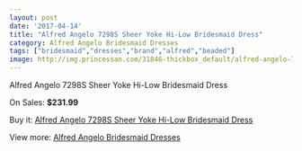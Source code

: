```yaml
---
layout: post
date: '2017-04-14'
title: "Alfred Angelo 7298S Sheer Yoke Hi-Low Bridesmaid Dress"
category: Alfred Angelo Bridesmaid Dresses
tags: ["bridesmaid","dresses","brand","alfred","beaded"]
image: http://img.princessan.com/31846-thickbox_default/alfred-angelo-7298s-sheer-yoke-hi-low-bridesmaid-dress.jpg
---
```

Alfred Angelo 7298S Sheer Yoke Hi-Low Bridesmaid Dress

On Sales: **$231.99**
<a href="https://www.princessan.com/en/14508-alfred-angelo-7298s-sheer-yoke-hi-low-bridesmaid-dress.html"><amp-img layout="responsive" width="600" height="600" src="//img.princessan.com/31846-thickbox_default/alfred-angelo-7298s-sheer-yoke-hi-low-bridesmaid-dress.jpg" alt="Alfred Angelo 7298S Sheer Yoke Hi-Low Bridesmaid Dress 0" /></a>

Buy it: [Alfred Angelo 7298S Sheer Yoke Hi-Low Bridesmaid Dress](https://www.princessan.com/en/14508-alfred-angelo-7298s-sheer-yoke-hi-low-bridesmaid-dress.html "Alfred Angelo 7298S Sheer Yoke Hi-Low Bridesmaid Dress")

View more: [Alfred Angelo Bridesmaid Dresses](https://www.princessan.com/en/106- "Alfred Angelo Bridesmaid Dresses")